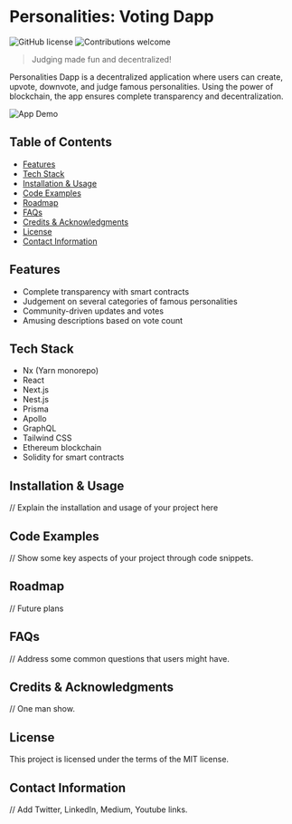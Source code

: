 # Personalities: Voting Dapp

![GitHub license](https://img.shields.io/badge/license-MIT-blue.svg) ![Contributions welcome](https://img.shields.io/badge/contributions-welcome-brightgreen.svg)

> Judging made fun and decentralized!

Personalities Dapp is a decentralized application where users can create, upvote, downvote, and judge famous personalities. Using the power of blockchain, the app ensures complete transparency and decentralization.

![App Demo](/path/to/demo.gif)

## Table of Contents

- [Features](#features)
- [Tech Stack](#tech-stack)
- [Installation & Usage](#installation--usage)
- [Code Examples](#code-examples)
- [Roadmap](#roadmap)
- [FAQs](#faqs)
- [Credits & Acknowledgments](#credits--acknowledgments)
- [License](#license)
- [Contact Information](#contact-information)

## Features

- Complete transparency with smart contracts
- Judgement on several categories of famous personalities
- Community-driven updates and votes
- Amusing descriptions based on vote count

## Tech Stack

- Nx (Yarn monorepo)
- React
- Next.js
- Nest.js
- Prisma
- Apollo
- GraphQL
- Tailwind CSS
- Ethereum blockchain
- Solidity for smart contracts

## Installation & Usage

// Explain the installation and usage of your project here

## Code Examples

// Show some key aspects of your project through code snippets.

## Roadmap

// Future plans

## FAQs

// Address some common questions that users might have.

## Credits & Acknowledgments

// One man show.

## License

This project is licensed under the terms of the MIT license.

## Contact Information

// Add Twitter, LinkedIn, Medium, Youtube links.
